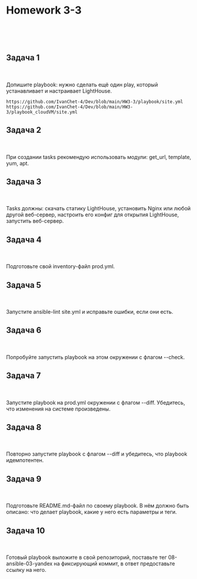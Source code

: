 <h1>Homework 3-3 </h1> <br>
<br>
<br>

<h2>Задача 1</h2><br>
<br>
Допишите playbook: нужно сделать ещё один play, который устанавливает и настраивает LightHouse.

```
https://github.com/IvanChet-4/Dev/blob/main/HW3-3/playbook/site.yml
https://github.com/IvanChet-4/Dev/blob/main/HW3-3/playbook_cloudVM/site.yml
```

<h2>Задача 2</h2><br>
<br>
При создании tasks рекомендую использовать модули: get_url, template, yum, apt.

<h2>Задача 3</h2><br>
<br>
Tasks должны: скачать статику LightHouse, установить Nginx или любой другой веб-сервер, настроить его конфиг для открытия LightHouse, запустить веб-сервер.

<h2>Задача 4</h2><br>
<br>
Подготовьте свой inventory-файл prod.yml.

<h2>Задача 5</h2><br>
<br>
Запустите ansible-lint site.yml и исправьте ошибки, если они есть.

<h2>Задача 6</h2><br>
<br>
Попробуйте запустить playbook на этом окружении с флагом --check.

<h2>Задача 7</h2><br>
<br>
Запустите playbook на prod.yml окружении с флагом --diff. Убедитесь, что изменения на системе произведены.

<h2>Задача 8</h2><br>
<br>
Повторно запустите playbook с флагом --diff и убедитесь, что playbook идемпотентен.

<h2>Задача 9</h2><br>
<br>
Подготовьте README.md-файл по своему playbook. В нём должно быть описано: что делает playbook, какие у него есть параметры и теги.

<h2>Задача 10</h2><br>
<br>
Готовый playbook выложите в свой репозиторий, поставьте тег 08-ansible-03-yandex на фиксирующий коммит, в ответ предоставьте ссылку на него.
